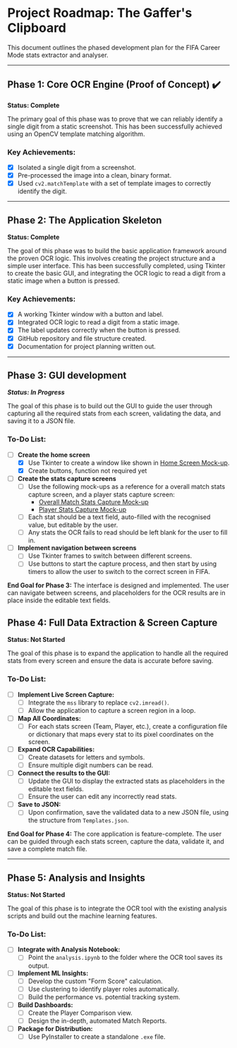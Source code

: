 # Project Roadmap: The Gaffer's Clipboard

This document outlines the phased development plan for the FIFA Career Mode stats extractor and analyser.

---

## Phase 1: Core OCR Engine (Proof of Concept) ✔️

**Status: Complete**

The primary goal of this phase was to prove that we can reliably identify a single digit from a static screenshot. This has been successfully achieved using an OpenCV template matching algorithm.

### Key Achievements:
- [x] Isolated a single digit from a screenshot.
- [x] Pre-processed the image into a clean, binary format.
- [x] Used `cv2.matchTemplate` with a set of template images to correctly identify the digit.

---

## Phase 2: The Application Skeleton

**Status: Complete**

The goal of this phase was to build the basic application framework around the proven OCR logic. This involves creating the project structure and a simple user interface. This has been successfully completed, using Tkinter to create the basic GUI, and integrating the OCR logic to read a digit from a static image when a button is pressed.

### Key Achievements:
- [x] A working Tkinter window with a button and label.
- [x] Integrated OCR logic to read a digit from a static image.
- [x] The label updates correctly when the button is pressed.
- [x] GitHub repository and file structure created.
- [x] Documentation for project planning written out.

---

## Phase 3: GUI development

***Status: In Progress***

The goal of this phase is to build out the GUI to guide the user through capturing all the required stats from each screen, validating the data, and saving it to a JSON file. 

### To-Do List:
- [ ] **Create the home screen**
    - [x] Use Tkinter to create a window like shown in [Home Screen Mock-up](homescreen_mockup.png).
    - [x] Create buttons, function not required yet
- [ ] **Create the stats capture screens**
    - [ ] Use the following mock-ups as a reference for a overall match stats capture screen, and a player stats capture screen:
        - [Overall Match Stats Capture Mock-up](overall_stats_mockup.png)
        - [Player Stats Capture Mock-up](player_stats_mockup.png)
    - [ ] Each stat should be a text field, auto-filled with the recognised value, but editable by the user.
    - [ ] Any stats the OCR fails to read should be left blank for the user to fill in.
- [ ] **Implement navigation between screens**
    - [ ] Use Tkinter frames to switch between different screens.
    - [ ] Use buttons to start the capture process, and then start by using timers to allow the user to switch to the correct screen in FIFA.

**End Goal for Phase 3:** The interface is designed and implemented. The user can navigate between screens, and placeholders for the OCR results are in place inside the editable text fields.

## Phase 4: Full Data Extraction & Screen Capture

**Status: Not Started**

The goal of this phase is to expand the application to handle all the required stats from every screen and ensure the data is accurate before saving.

### To-Do List:
- [ ] **Implement Live Screen Capture:**
    - [ ] Integrate the `mss` library to replace `cv2.imread()`.
    - [ ] Allow the application to capture a screen region in a loop.
- [ ] **Map All Coordinates:**
    - [ ] For each stats screen (Team, Player, etc.), create a configuration file or dictionary that maps every stat to its pixel coordinates on the screen.
- [ ] **Expand OCR Capabilities:**
    - [ ] Create datasets for letters and symbols.
    - [ ] Ensure multiple digit numbers can be read.
- [ ] **Connect the results to the GUI:**
    - [ ] Update the GUI to display the extracted stats as placeholders in the editable text fields.
    - [ ] Ensure the user can edit any incorrectly read stats.
- [ ] **Save to JSON:**
    - [ ] Upon confirmation, save the validated data to a new JSON file, using the structure from `Templates.json`.

**End Goal for Phase 4:** The core application is feature-complete. The user can be guided through each stats screen, capture the data, validate it, and save a complete match file.

---

## Phase 5: Analysis and Insights

**Status: Not Started**

The goal of this phase is to integrate the OCR tool with the existing analysis scripts and build out the machine learning features.

### To-Do List:
- [ ] **Integrate with Analysis Notebook:**
    - [ ] Point the `analysis.ipynb` to the folder where the OCR tool saves its output.
- [ ] **Implement ML Insights:**
    - [ ] Develop the custom "Form Score" calculation.
    - [ ] Use clustering to identify player roles automatically.
    - [ ] Build the performance vs. potential tracking system.
- [ ] **Build Dashboards:**
    - [ ] Create the Player Comparison view.
    - [ ] Design the in-depth, automated Match Reports.
- [ ] **Package for Distribution:**
    - [ ] Use PyInstaller to create a standalone `.exe` file.